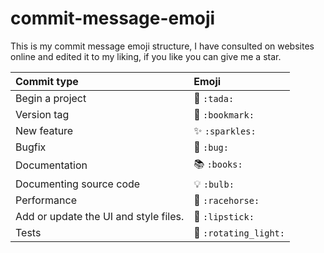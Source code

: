 # commit-message-emoji

This is my commit message emoji structure, I have consulted on websites online and edited it to my liking, if you like you can give me a star.

<div align="center">

|   Commit type              | Emoji                                            |
|:---------------------------|:-------------------------------------------------|
| Begin a project            | :tada: `:tada:`                                  |
| Version tag                | :bookmark: `:bookmark:`                          |
| New feature                | :sparkles: `:sparkles:`                          |
| Bugfix                     | :bug: `:bug:`                                    |
| Documentation              | :books: `:books:`                                |
| Documenting source code    | :bulb: `:bulb:`                                  |
| Performance                | :racehorse: `:racehorse:`                        |
| Add or update the UI and style files.                   | :lipstick: `:lipstick:`                          |
| Tests                      | :rotating_light: `:rotating_light:`              |

</div>


